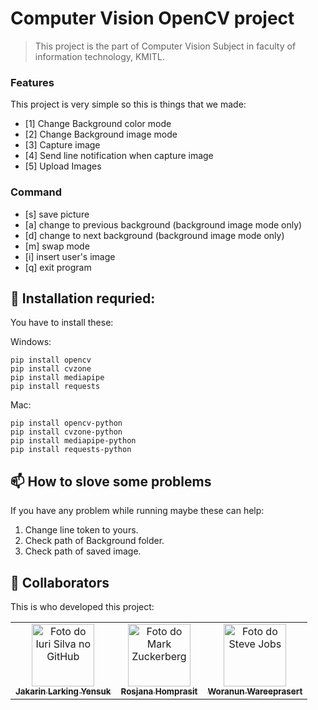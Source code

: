 # Computer Vision OpenCV project

<!---This project is the part of Computer Vision Subject in faculty of information technology, KMITL--->

> This project is the part of Computer Vision Subject in faculty of information technology, KMITL.

### Features
This project is very simple so this is things that we made:

- [1] Change Background color mode
- [2] Change Background image mode
- [3] Capture image
- [4] Send line notification when capture image
- [5] Upload Images


### Command
- [s] save picture
- [a] change to previous background (background image mode only)
- [d] change to next background (background image mode only)
- [m] swap mode
- [i] insert user's image
- [q] exit program


## 🚀 Installation requried:

You have to install these:

Windows:
```
pip install opencv
pip install cvzone
pip install mediapipe
pip install requests
```
Mac:
```
pip install opencv-python
pip install cvzone-python
pip install mediapipe-python
pip install requests-python
```

## 📫 How to slove some problems
If you have any problem while running maybe these can help:

1. Change line token to yours.
2. Check path of Background folder.
3. Check path of saved image.


## 🤝 Collaborators

This is who developed this project:

<table>
  <tr>
    <td align="center">
      <a href="https://github.com/larkingz01">
        <img src="https://scontent.fbkk5-3.fna.fbcdn.net/v/t1.6435-9/196461751_1911170919051660_5980229829981814581_n.jpg?_nc_cat=105&ccb=1-5&_nc_sid=09cbfe&_nc_eui2=AeHw7KT6Df8hKiLZ1NjbtO2UoQAym5Xhey-hADKbleF7LwjoAo4J31XnuNoUuZWdTwjuNQgYKUv3be5vHOlGfOIv&_nc_ohc=l-6sflSDGyUAX_gE9BU&tn=Fg0pRutN-1QS4-57&_nc_ht=scontent.fbkk5-3.fna&oh=00_AT8Z5pTR4VXL5-co8zvLA0bV53GL89UcJQsGEaLv1KMEsA&oe=62723CE3" width="100px;" alt="Foto do Iuri Silva no GitHub"/><br>
        <sub>
          <b>Jakarin Larking Yensuk</b>
        </sub>
      </a>
    </td>
    <td align="center">
      <a href="https://github.com/64070145Rosjana">
        <img src="https://scontent.fbkk22-3.fna.fbcdn.net/v/t39.30808-6/269874086_3106655866248059_2366126768363700267_n.jpg?_nc_cat=111&ccb=1-5&_nc_sid=09cbfe&_nc_eui2=AeGHu1Akh-JfqtD2myl6HwgW2fACXmmfcdTZ8AJeaZ9x1BHIWBrXE5e47tmA9gUF0Gk3tjbdqnfq6K8BJolW6yQo&_nc_ohc=QzF9R6vc3BwAX-MmKvM&_nc_ht=scontent.fbkk22-3.fna&oh=00_AT9OEZw1PHNol3IMM-tGV_ZcsxyNB26rqo73puuULlX_eA&oe=6250C457" width="100px;" alt="Foto do Mark Zuckerberg"/><br>
        <sub>
          <b>Rosjana Homprasit </b>
        </sub>
      </a>
    </td>
    <td align="center">
      <a href="#">
        <img src="https://scontent.fbkk2-8.fna.fbcdn.net/v/t39.30808-6/278004158_5357431097654857_2033120546815710241_n.jpg?_nc_cat=103&ccb=1-5&_nc_sid=730e14&_nc_eui2=AeG_6jW1oydmpahetpnEuHXUyutaH2E3iIbK61ofYTeIhlhlk4ZjaoIDG73bZng1Ru484l_Ex0DYibWt8WkWJWpC&_nc_ohc=iVLyF_B7tqUAX8AepRe&_nc_ht=scontent.fbkk2-8.fna&oh=00_AT9aafB8zFfWkDfqDAvcRnj-darklq8WFPH2azLJ8mJglQ&oe=6251496A" width="100px;" alt="Foto do Steve Jobs"/><br>
        <sub>
          <b>Woranun Wareeprasert</b>
        </sub>
      </a>
    </td>
  </tr>
</table>
